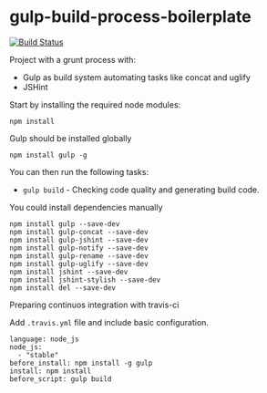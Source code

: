 # gulp-build-process-boilerplate
[![Build Status](https://travis-ci.org/agl0809/gulp-build-process-boilerplate.svg?branch=master)](https://travis-ci.org/agl0809/gulp-build-process-boilerplate)

Project with a grunt process with:

* Gulp as build system automating tasks like concat and uglify
* JSHint

Start by installing the required node modules:

`npm install`

Gulp should be installed globally

```shell
npm install gulp -g
```

You can then run the following tasks:

* `gulp build` - Checking code quality and generating build code.

You could install dependencies manually

```
npm install gulp --save-dev
npm install gulp-concat --save-dev
npm install gulp-jshint --save-dev
npm install gulp-notify --save-dev
npm install gulp-rename --save-dev
npm install gulp-uglify --save-dev
npm install jshint --save-dev
npm install jshint-stylish --save-dev
npm install del --save-dev
```

Preparing continuos integration with travis-ci

Add `.travis.yml` file and include basic configuration.

```
language: node_js
node_js:
  - "stable"
before_install: npm install -g gulp
install: npm install
before_script: gulp build
```
